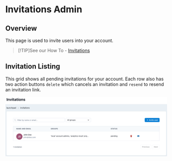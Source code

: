 # Invitations Admin

## Overview

This page is used to invite users into your account.

>[!TIP]See our How To - [Invitations](how-tos/datacoves/how_to_invitations.md)

## Invitation Listing

This grid shows all pending invitations for your account. Each row also has two action buttons `delete` which cancels an invitation and `resend` to resend an invitation link.

![Invitation Landing](./assets/invitations_landing.png)
